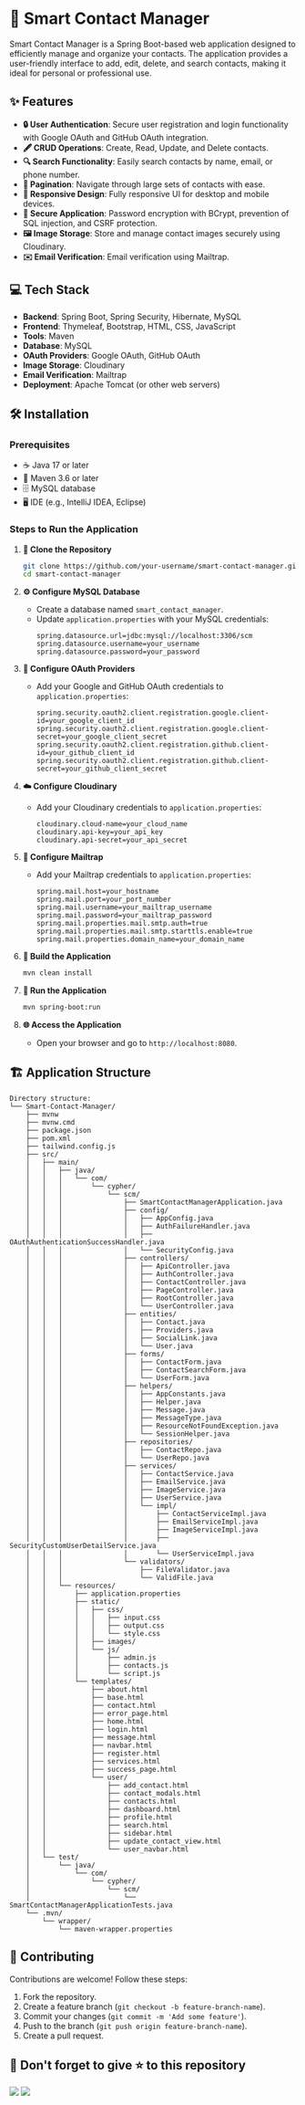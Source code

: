 # 📇 Smart Contact Manager

Smart Contact Manager is a Spring Boot-based web application designed to efficiently manage and organize your contacts. The application provides a user-friendly interface to add, edit, delete, and search contacts, making it ideal for personal or professional use.

## ✨ Features

- **🔒 User Authentication**: Secure user registration and login functionality with Google OAuth and GitHub OAuth integration.
- **🖋️ CRUD Operations**: Create, Read, Update, and Delete contacts.
- **🔍 Search Functionality**: Easily search contacts by name, email, or phone number.
- **📜 Pagination**: Navigate through large sets of contacts with ease.
- **📱 Responsive Design**: Fully responsive UI for desktop and mobile devices.
- **🔐 Secure Application**: Password encryption with BCrypt, prevention of SQL injection, and CSRF protection.
- **🖼️ Image Storage**: Store and manage contact images securely using Cloudinary.
- **✉️ Email Verification**: Email verification using Mailtrap.

## 💻 Tech Stack

- **Backend**: Spring Boot, Spring Security, Hibernate, MySQL
- **Frontend**: Thymeleaf, Bootstrap, HTML, CSS, JavaScript
- **Tools**: Maven
- **Database**: MySQL
- **OAuth Providers**: Google OAuth, GitHub OAuth
- **Image Storage**: Cloudinary
- **Email Verification**: Mailtrap
- **Deployment**: Apache Tomcat (or other web servers)

## 🛠️ Installation

### Prerequisites

- ☕ Java 17 or later
- 🧰 Maven 3.6 or later
- 🗄️ MySQL database
- 🖥️ IDE (e.g., IntelliJ IDEA, Eclipse)

### Steps to Run the Application

1. **📂 Clone the Repository**
   ```bash
   git clone https://github.com/your-username/smart-contact-manager.git
   cd smart-contact-manager
   ```

2. **⚙️ Configure MySQL Database**
   - Create a database named `smart_contact_manager`.
   - Update `application.properties` with your MySQL credentials:
     ```properties
     spring.datasource.url=jdbc:mysql://localhost:3306/scm
     spring.datasource.username=your_username
     spring.datasource.password=your_password
     ```

3. **🔑 Configure OAuth Providers**
   - Add your Google and GitHub OAuth credentials to `application.properties`:
     ```properties
     spring.security.oauth2.client.registration.google.client-id=your_google_client_id
     spring.security.oauth2.client.registration.google.client-secret=your_google_client_secret
     spring.security.oauth2.client.registration.github.client-id=your_github_client_id
     spring.security.oauth2.client.registration.github.client-secret=your_github_client_secret
     ```

4. **☁️ Configure Cloudinary**
   - Add your Cloudinary credentials to `application.properties`:
     ```properties
     cloudinary.cloud-name=your_cloud_name
     cloudinary.api-key=your_api_key
     cloudinary.api-secret=your_api_secret
     ```

5. **📧 Configure Mailtrap**
   - Add your Mailtrap credentials to `application.properties`:
     ```properties
     spring.mail.host=your_hostname
     spring.mail.port=your_port_number
     spring.mail.username=your_mailtrap_username
     spring.mail.password=your_mailtrap_password
     spring.mail.properties.mail.smtp.auth=true
     spring.mail.properties.mail.smtp.starttls.enable=true
     spring.mail.properties.domain_name=your_domain_name
     ```

6. **🔨 Build the Application**
   ```bash
   mvn clean install
   ```

7. **🚀 Run the Application**
   ```bash
   mvn spring-boot:run
   ```

8. **🌐 Access the Application**
   - Open your browser and go to `http://localhost:8080`.

## 🏗️  Application Structure

```
Directory structure:
└── Smart-Contact-Manager/
    ├── mvnw
    ├── mvnw.cmd
    ├── package.json
    ├── pom.xml
    ├── tailwind.config.js
    ├── src/
    │   ├── main/
    │   │   ├── java/
    │   │   │   └── com/
    │   │   │       └── cypher/
    │   │   │           └── scm/
    │   │   │               ├── SmartContactManagerApplication.java
    │   │   │               ├── config/
    │   │   │               │   ├── AppConfig.java
    │   │   │               │   ├── AuthFailureHandler.java
    │   │   │               │   ├── OAuthAuthenticationSuccessHandler.java
    │   │   │               │   └── SecurityConfig.java
    │   │   │               ├── controllers/
    │   │   │               │   ├── ApiController.java
    │   │   │               │   ├── AuthController.java
    │   │   │               │   ├── ContactController.java
    │   │   │               │   ├── PageController.java
    │   │   │               │   ├── RootController.java
    │   │   │               │   └── UserController.java
    │   │   │               ├── entities/
    │   │   │               │   ├── Contact.java
    │   │   │               │   ├── Providers.java
    │   │   │               │   ├── SocialLink.java
    │   │   │               │   └── User.java
    │   │   │               ├── forms/
    │   │   │               │   ├── ContactForm.java
    │   │   │               │   ├── ContactSearchForm.java
    │   │   │               │   └── UserForm.java
    │   │   │               ├── helpers/
    │   │   │               │   ├── AppConstants.java
    │   │   │               │   ├── Helper.java
    │   │   │               │   ├── Message.java
    │   │   │               │   ├── MessageType.java
    │   │   │               │   ├── ResourceNotFoundException.java
    │   │   │               │   └── SessionHelper.java
    │   │   │               ├── repositories/
    │   │   │               │   ├── ContactRepo.java
    │   │   │               │   └── UserRepo.java
    │   │   │               ├── services/
    │   │   │               │   ├── ContactService.java
    │   │   │               │   ├── EmailService.java
    │   │   │               │   ├── ImageService.java
    │   │   │               │   ├── UserService.java
    │   │   │               │   └── impl/
    │   │   │               │       ├── ContactServiceImpl.java
    │   │   │               │       ├── EmailServiceImpl.java
    │   │   │               │       ├── ImageServiceImpl.java
    │   │   │               │       ├── SecurityCustomUserDetailService.java
    │   │   │               │       └── UserServiceImpl.java
    │   │   │               └── validators/
    │   │   │                   ├── FileValidator.java
    │   │   │                   └── ValidFile.java
    │   │   └── resources/
    │   │       ├── application.properties
    │   │       ├── static/
    │   │       │   ├── css/
    │   │       │   │   ├── input.css
    │   │       │   │   ├── output.css
    │   │       │   │   └── style.css
    │   │       │   ├── images/
    │   │       │   └── js/
    │   │       │       ├── admin.js
    │   │       │       ├── contacts.js
    │   │       │       └── script.js
    │   │       └── templates/
    │   │           ├── about.html
    │   │           ├── base.html
    │   │           ├── contact.html
    │   │           ├── error_page.html
    │   │           ├── home.html
    │   │           ├── login.html
    │   │           ├── message.html
    │   │           ├── navbar.html
    │   │           ├── register.html
    │   │           ├── services.html
    │   │           ├── success_page.html
    │   │           └── user/
    │   │               ├── add_contact.html
    │   │               ├── contact_modals.html
    │   │               ├── contacts.html
    │   │               ├── dashboard.html
    │   │               ├── profile.html
    │   │               ├── search.html
    │   │               ├── sidebar.html
    │   │               ├── update_contact_view.html
    │   │               └── user_navbar.html
    │   └── test/
    │       └── java/
    │           └── com/
    │               └── cypher/
    │                   └── scm/
    │                       └── SmartContactManagerApplicationTests.java
    └── .mvn/
        └── wrapper/
            └── maven-wrapper.properties

```


## 🤝 Contributing

Contributions are welcome! Follow these steps:

1. Fork the repository.
2. Create a feature branch (`git checkout -b feature-branch-name`).
3. Commit your changes (`git commit -m 'Add some feature'`).
4. Push to the branch (`git push origin feature-branch-name`).
5. Create a pull request.

## 🤩 Don't forget to give ⭐ to this repository
<img src="https://forthebadge.com/images/badges/built-with-love.svg">
<img src="https://forthebadge.com/images/badges/made-with-java.svg">
